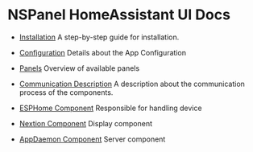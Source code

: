 # NSPanel HomeAssistant UI Docs

- [Installation](Install.md)
  A step-by-step guide for installation.

- [Configuration](Config.md)
  Details about the App Configuration

- [Panels](panels/README.md)
  Overview of available panels

- [Communication Description](Communication.md)
  A description about the communication process of the components.

- [ESPHome Component](ESPHome.md)
  Responsible for handling device

- [Nextion Component](Nextion.md)
  Display component

- [AppDaemon Component](AppDaemon.md)
  Server component
